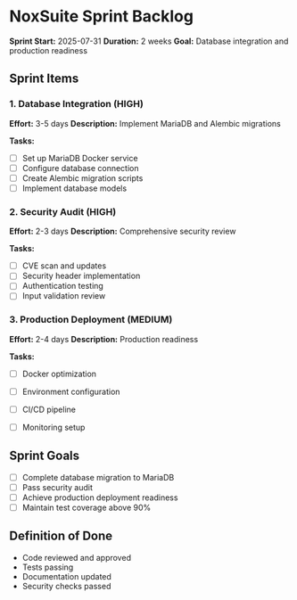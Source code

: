 # NoxSuite Sprint Backlog

**Sprint Start:** 2025-07-31
**Duration:** 2 weeks
**Goal:** Database integration and production readiness

## Sprint Items

### 1. Database Integration (HIGH)
**Effort:** 3-5 days
**Description:** Implement MariaDB and Alembic migrations

**Tasks:**
- [ ] Set up MariaDB Docker service
- [ ] Configure database connection
- [ ] Create Alembic migration scripts
- [ ] Implement database models

### 2. Security Audit (HIGH)
**Effort:** 2-3 days
**Description:** Comprehensive security review

**Tasks:**
- [ ] CVE scan and updates
- [ ] Security header implementation
- [ ] Authentication testing
- [ ] Input validation review

### 3. Production Deployment (MEDIUM)
**Effort:** 2-4 days
**Description:** Production readiness

**Tasks:**
- [ ] Docker optimization
- [ ] Environment configuration
- [ ] CI/CD pipeline
- [ ] Monitoring setup


## Sprint Goals
- [ ] Complete database migration to MariaDB
- [ ] Pass security audit
- [ ] Achieve production deployment readiness
- [ ] Maintain test coverage above 90%

## Definition of Done
- Code reviewed and approved
- Tests passing
- Documentation updated
- Security checks passed
